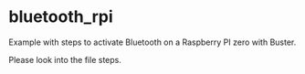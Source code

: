 # bluetooth_rpi
Example with steps to activate Bluetooth on a Raspberry PI zero with Buster.

Please look into the file steps.
